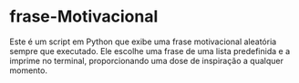 # frase-Motivacional
Este é um script em Python que exibe uma frase motivacional aleatória sempre que executado. Ele escolhe uma frase de uma lista predefinida e a imprime no terminal, proporcionando uma dose de inspiração a qualquer momento.
